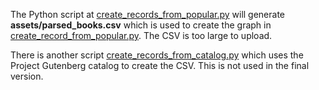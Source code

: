 The Python script at [create_records_from_popular.py](create_records_from_popular.py) will generate **assets/parsed_books.csv** which is used to create the graph in [create_record_from_popular.py](graph.ipnyb). The CSV is too large to upload.

There is another script [create_records_from_catalog.py](create_records_from_catalog.py) which uses the Project Gutenberg catalog to create the CSV. This is not used in the final version.
